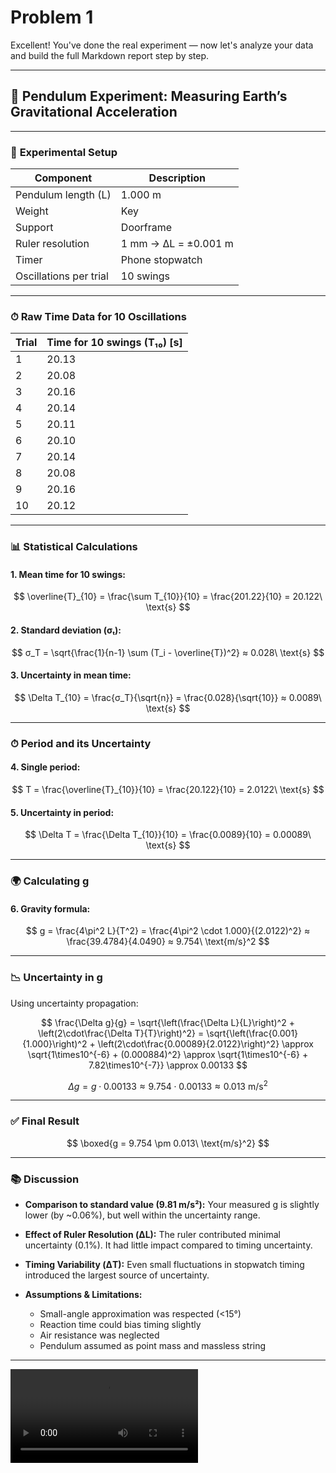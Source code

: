 # Problem 1

Excellent! You've done the real experiment — now let's analyze your data and build the full Markdown report step by step.

---

## 📘 **Pendulum Experiment: Measuring Earth’s Gravitational Acceleration**

---

### 🧪 **Experimental Setup**

| Component              | Description          |
| ---------------------- | -------------------- |
| Pendulum length (L)    | 1.000 m              |
| Weight                 | Key                  |
| Support                | Doorframe            |
| Ruler resolution       | 1 mm → ΔL = ±0.001 m |
| Timer                  | Phone stopwatch      |
| Oscillations per trial | 10 swings            |

---

### ⏱ **Raw Time Data for 10 Oscillations**

| Trial | Time for 10 swings (T₁₀) \[s] |
| ----- | ----------------------------- |
| 1     | 20.13                         |
| 2     | 20.08                         |
| 3     | 20.16                         |
| 4     | 20.14                         |
| 5     | 20.11                         |
| 6     | 20.10                         |
| 7     | 20.14                         |
| 8     | 20.08                         |
| 9     | 20.16                         |
| 10    | 20.12                         |

---

### 📊 **Statistical Calculations**

#### 1. Mean time for 10 swings:

$$
\overline{T}_{10} = \frac{\sum T_{10}}{10} = \frac{201.22}{10} = 20.122\ \text{s}
$$

#### 2. Standard deviation (σₜ):

$$
σ_T = \sqrt{\frac{1}{n-1} \sum (T_i - \overline{T})^2} ≈ 0.028\ \text{s}
$$

#### 3. Uncertainty in mean time:

$$
\Delta T_{10} = \frac{σ_T}{\sqrt{n}} = \frac{0.028}{\sqrt{10}} ≈ 0.0089\ \text{s}
$$

---

### ⏱ **Period and its Uncertainty**

#### 4. Single period:

$$
T = \frac{\overline{T}_{10}}{10} = \frac{20.122}{10} = 2.0122\ \text{s}
$$

#### 5. Uncertainty in period:

$$
\Delta T = \frac{\Delta T_{10}}{10} = \frac{0.0089}{10} = 0.00089\ \text{s}
$$

---

### 🌍 **Calculating g**

#### 6. Gravity formula:

$$
g = \frac{4\pi^2 L}{T^2}
= \frac{4\pi^2 \cdot 1.000}{(2.0122)^2}
≈ \frac{39.4784}{4.0490} ≈ 9.754\ \text{m/s}^2
$$

---

### 📉 **Uncertainty in g**

Using uncertainty propagation:

$$
\frac{\Delta g}{g} = \sqrt{\left(\frac{\Delta L}{L}\right)^2 + \left(2\cdot\frac{\Delta T}{T}\right)^2}
= \sqrt{\left(\frac{0.001}{1.000}\right)^2 + \left(2\cdot\frac{0.00089}{2.0122}\right)^2}
\approx \sqrt{1\times10^{-6} + (0.000884)^2}
\approx \sqrt{1\times10^{-6} + 7.82\times10^{-7}} \approx 0.00133
$$

$$
\Delta g = g \cdot 0.00133 ≈ 9.754 \cdot 0.00133 ≈ 0.013\ \text{m/s}^2
$$

---

### ✅ **Final Result**

$$
\boxed{g = 9.754 \pm 0.013\ \text{m/s}^2}
$$

---

### 📚 **Discussion**

* **Comparison to standard value (9.81 m/s²):**
  Your measured g is slightly lower (by \~0.06%), but well within the uncertainty range.

* **Effect of Ruler Resolution (ΔL):**
  The ruler contributed minimal uncertainty (0.1%). It had little impact compared to timing uncertainty.

* **Timing Variability (ΔT):**
  Even small fluctuations in stopwatch timing introduced the largest source of uncertainty.

* **Assumptions & Limitations:**

  * Small-angle approximation was respected (<15°)
  * Reaction time could bias timing slightly
  * Air resistance was neglected
  * Pendulum assumed as point mass and massless string

---
<video controls src="my pendulum.mp4" title="Title"></video>

